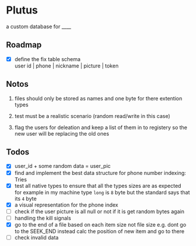 # Plutus

a custom database for \_\_\_\_

## Roadmap

* [x] define the fix table schema\
   user id | phone | nickname | picture | token

## Notos

1. files should only be stored as names and one byte for there extention types

1. test must be a realistic scenario (random read/write in this case)

1. flag the users for deleation and keep a list of them in to registery
   so the new user will be replacing the old ones

## Todos

* [x] user_id + some random data = user_pic
* [x] find and implement the best data structure for phone number indexing: Tries
* [x] test all native types to ensure that all the types sizes are as expected\
      for example in my machine type `long` is `8` byte but the standard says that its `4` byte
* [x] a visual representation for the phone index
* [ ] check if the user picture is all null or not
      if it is get random bytes again
* [ ] handling the kill signals
* [x] go to the end of a file based on each item size not file size
      e.g. dont go to the SEEK_END instead calc the position of new item and go to there
* [ ] check invalid data
